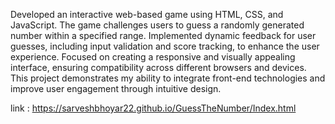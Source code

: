 
Developed an interactive web-based game using HTML, CSS, and JavaScript. The game challenges users to guess a randomly generated number within a specified range. Implemented dynamic feedback for user guesses, including input validation and score tracking, to enhance the user experience. Focused on creating a responsive and visually appealing interface, ensuring compatibility across different browsers and devices. This project demonstrates my ability to integrate front-end technologies and improve user engagement through intuitive design.

link : https://sarveshbhoyar22.github.io/GuessTheNumber/Index.html
